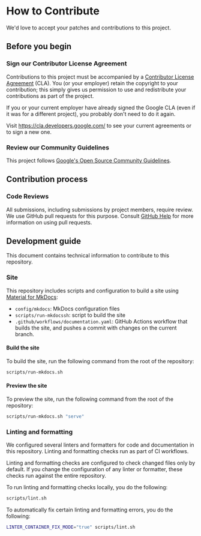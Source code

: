 # How to Contribute

We'd love to accept your patches and contributions to this project.

## Before you begin

### Sign our Contributor License Agreement

Contributions to this project must be accompanied by a
[Contributor License Agreement](https://cla.developers.google.com/about) (CLA).
You (or your employer) retain the copyright to your contribution; this simply
gives us permission to use and redistribute your contributions as part of the
project.

If you or your current employer have already signed the Google CLA (even if it
was for a different project), you probably don't need to do it again.

Visit <https://cla.developers.google.com/> to see your current agreements or to
sign a new one.

### Review our Community Guidelines

This project follows
[Google's Open Source Community Guidelines](https://opensource.google/conduct/).

## Contribution process

### Code Reviews

All submissions, including submissions by project members, require review. We
use GitHub pull requests for this purpose. Consult
[GitHub Help](https://help.github.com/articles/about-pull-requests/) for more
information on using pull requests.

## Development guide

This document contains technical information to contribute to this repository.

### Site

This repository includes scripts and configuration to build a site using
[Material for MkDocs](https://squidfunk.github.io/mkdocs-material/):

- `config/mkdocs`: MkDocs configuration files
- `scripts/run-mkdocssh`: script to build the site
- `.github/workflows/documentation.yaml`: GitHub Actions workflow that builds
  the site, and pushes a commit with changes on the current branch.

#### Build the site

To build the site, run the following command from the root of the repository:

```bash
scripts/run-mkdocs.sh
```

#### Preview the site

To preview the site, run the following command from the root of the repository:

```bash
scripts/run-mkdocs.sh "serve"
```

### Linting and formatting

We configured several linters and formatters for code and documentation in this
repository. Linting and formatting checks run as part of CI workflows.

Linting and formatting checks are configured to check changed files only by
default. If you change the configuration of any linter or formatter, these
checks run against the entire repository.

To run linting and formatting checks locally, you do the following:

```sh
scripts/lint.sh
```

To automatically fix certain linting and formatting errors, you do the
following:

```sh
LINTER_CONTAINER_FIX_MODE="true" scripts/lint.sh
```
